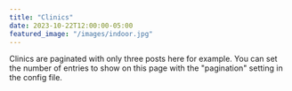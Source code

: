 ```yaml
---
title: "Clinics"
date: 2023-10-22T12:00:00-05:00
featured_image: "/images/indoor.jpg"
---
```

Clinics are paginated with only three posts here for example. You can set the number of entries to show on this page with the "pagination" setting in the config file.
